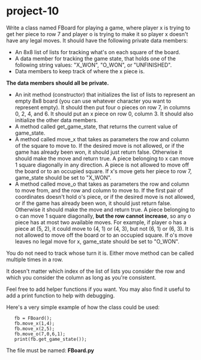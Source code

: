 # project-10

Write a class named FBoard for playing a game, where player x is trying to get her piece to row 7 and player o is trying to make it so player x doesn't have any legal moves.
It should have the following private data members:

* An 8x8 list of lists for tracking what's on each square of the board.
* A data member for tracking the game state, that holds one of the following string values: "X_WON", "O_WON", or "UNFINISHED".
* Data members to keep track of where the x piece is.

**The data members should all be private.**
* An init method (constructor) that initializes the list of lists to represent an empty 8x8 board (you can use whatever character you want to represent empty).
  It should then put four o pieces on row 7, in columns 0, 2, 4, and 6.  It should put an x piece on row 0, column 3.  It should also initialize the other data members.
* A method called get_game_state, that returns the current value of game_state.
* A method called move_x that takes as parameters the row and column of the square to move to.
  If the desired move is not allowed, or if the game has already been won, it should just return false.
  Otherwise it should make the move and return true.  A piece belonging to x can move 1 square diagonally in any direction.
  A piece is not allowed to move off the board or to an occupied square.  If x's move gets her piece to row 7, game_state should be set to "X_WON".
* A method called move_o that takes as parameters the row and column to move from, and the row and column to move to.
  If the first pair of coordinates doesn't hold o's piece, or if the desired move is not allowed, or if the game has already been won, it should just return false.
  Otherwise it should make the move and return true.  A piece belonging to o can move 1 square diagonally, **but the row cannot increase**, so any o piece has at most two available moves.
  For example, if player o has a piece at (5, 2), it could move to (4, 1) or (4, 3), but not (6, 1) or (6, 3).
  It is not allowed to move off the board or to an occupied square.  If o's move leaves no legal move for x, game_state should be set to "O_WON".

You do not need to track whose turn it is.  Either move method can be called multiple times in a row.

It doesn't matter which index of the list of lists you consider the row and which you consider the column as long as you're consistent.

Feel free to add helper functions if you want.  You may also find it useful to add a print function to help with debugging.

Here's a very simple example of how the class could be used:
```
   fb = FBoard();
   fb.move_x(1,4);
   fb.move_x(2,5);
   fb.move_o(7,0,6,1);
   print(fb.get_game_state());
```
The file must be named: **FBoard.py**
